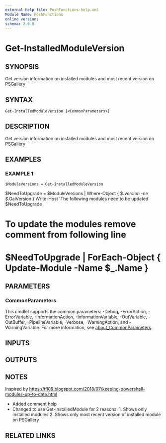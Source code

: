 ```yaml
---
external help file: PoshFunctions-help.xml
Module Name: PoshFunctions
online version:
schema: 2.0.0
---
```


# Get-InstalledModuleVersion

## SYNOPSIS
Get version information on installed modules and most recent version on PSGallery

## SYNTAX

```
Get-InstalledModuleVersion [<CommonParameters>]
```

## DESCRIPTION
Get version information on installed modules and most recent version on PSGallery

## EXAMPLES

### EXAMPLE 1
```
$ModuleVersions = Get-InstalledModuleVersion
```

$NeedToUpgrade = $ModuleVersions | Where-Object { $_.Version -ne $_.GalVersion }
Write-Host 'The following modules need to be updated'
$NeedToUpgrade

# To update the modules remove comment from following line
# $NeedToUpgrade | ForEach-Object { Update-Module -Name $_.Name }

## PARAMETERS

### CommonParameters
This cmdlet supports the common parameters: -Debug, -ErrorAction, -ErrorVariable, -InformationAction, -InformationVariable, -OutVariable, -OutBuffer, -PipelineVariable, -Verbose, -WarningAction, and -WarningVariable. For more information, see [about_CommonParameters](http://go.microsoft.com/fwlink/?LinkID=113216).

## INPUTS

## OUTPUTS

## NOTES
Inspired by https://tfl09.blogspot.com/2018/07/keeping-powershell-modules-up-to-date.html

* Added comment help
* Changed to use Get-InstalledModule for 2 reasons:
    1.
Shows only installed modules
    2.
Shows only most recent version of installed module on PSGallery

## RELATED LINKS
